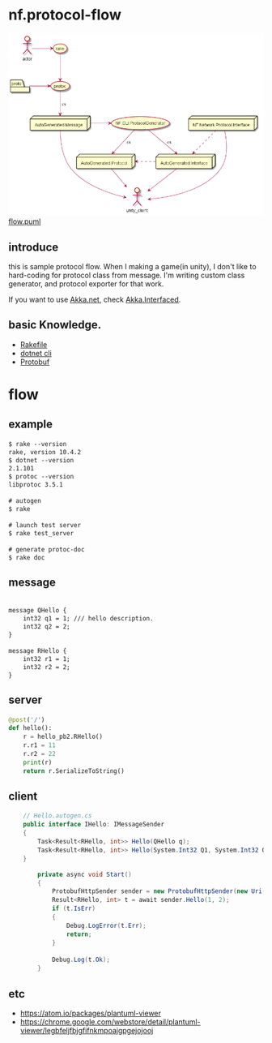 # nf.protocol-flow

![flow.png](flow.png)
[flow.puml](flow.puml)

## introduce
this is sample protocol flow. When I making a game(in unity), I don't like to hard-coding for protocol class from message. I'm writing custom class generator, and protocol exporter for that work.

If you want to use [Akka.net](http://getakka.net/), check [Akka.Interfaced](https://github.com/SaladLab/Akka.Interfaced).

## basic Knowledge.
* [Rakefile](https://github.com/ruby/rake)
* [dotnet cli](https://www.microsoft.com/net/core)
* [Protobuf](https://developers.google.com/protocol-buffers/)


# flow

## example
```
$ rake --version
rake, version 10.4.2
$ dotnet --version
2.1.101
$ protoc --version
libprotoc 3.5.1

# autogen
$ rake

# launch test server
$ rake test_server

# generate protoc-doc
$ rake doc
```

## message

``` protocol-buffer

message QHello {
    int32 q1 = 1; /// hello description.
    int32 q2 = 2;
}

message RHello {
    int32 r1 = 1;
    int32 r2 = 2;
}
```


## server

``` python
@post('/')
def hello():
    r = hello_pb2.RHello()
    r.r1 = 11
    r.r2 = 22
    print(r)
    return r.SerializeToString()
```

## client
``` csharp
    // Hello.autogen.cs
    public interface IHello: IMessageSender
    {
        Task<Result<RHello, int>> Hello(QHello q);
        Task<Result<RHello, int>> Hello(System.Int32 Q1, System.Int32 Q2);
    }
```

``` csharp
        private async void Start()
        {
            ProtobufHttpSender sender = new ProtobufHttpSender(new Uri("http://127.0.0.1:8080/"), 3000);
            Result<RHello, int> t = await sender.Hello(1, 2);
            if (t.IsErr)
            {
                Debug.LogError(t.Err);
                return;
            }

            Debug.Log(t.Ok);
        }
```



## etc
* https://atom.io/packages/plantuml-viewer
* https://chrome.google.com/webstore/detail/plantuml-viewer/legbfeljfbjgfifnkmpoajgpgejojooj
